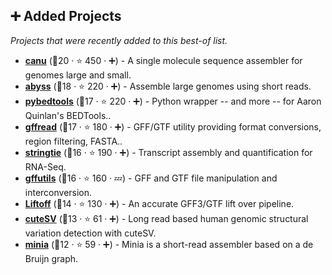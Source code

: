 ## ➕ Added Projects

_Projects that were recently added to this best-of list._

- <b><a href="https://github.com/marbl/canu">canu</a></b> (🥇20 ·  ⭐ 450 · ➕) - A single molecule sequence assembler for genomes large and small.
- <b><a href="https://github.com/bcgsc/abyss">abyss</a></b> (🥈18 ·  ⭐ 220 · ➕) - Assemble large genomes using short reads.
- <b><a href="https://github.com/daler/pybedtools">pybedtools</a></b> (🥈17 ·  ⭐ 220 · ➕) - Python wrapper -- and more -- for Aaron Quinlan's BEDTools..
- <b><a href="https://github.com/gpertea/gffread">gffread</a></b> (🥈17 ·  ⭐ 180 · ➕) - GFF/GTF utility providing format conversions, region filtering, FASTA..
- <b><a href="https://github.com/gpertea/stringtie">stringtie</a></b> (🥈16 ·  ⭐ 190 · ➕) - Transcript assembly and quantification for RNA-Seq.
- <b><a href="https://github.com/daler/gffutils">gffutils</a></b> (🥉16 ·  ⭐ 160 · 💤) - GFF and GTF file manipulation and interconversion.
- <b><a href="https://github.com/agshumate/Liftoff">Liftoff</a></b> (🥈14 ·  ⭐ 130 · ➕) - An accurate GFF3/GTF lift over pipeline.
- <b><a href="https://github.com/tjiangHIT/cuteSV">cuteSV</a></b> (🥉13 ·  ⭐ 61 · ➕) - Long read based human genomic structural variation detection with cuteSV.
- <b><a href="https://github.com/GATB/minia">minia</a></b> (🥉12 ·  ⭐ 59 · ➕) - Minia is a short-read assembler based on a de Bruijn graph.


